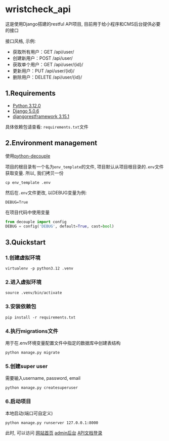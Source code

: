 # wristcheck_api

这是使用Django搭建的restful API项目, 目前用于给小程序和CMS后台提供必要的接口

接口风格, 示例:

- 获取所有用户：GET /api/user/
- 创建新用户：POST /api/user/
- 获取单个用户：GET /api/user/{id}/
- 更新用户：PUT /api/user/{id}/
- 删除用户：DELETE /api/user/{id}/

## 1.Requirements

- [Python 3.12.0](https://www.python.org/)
- [Django 5.0.6](https://www.djangoproject.com/)
- [djangorestframework 3.15.1](https://www.django-rest-framework.org/)

具体依赖包请查看: `requirements.txt`文件


## 2.Environment management

使用[python-decouple](https://github.com/HBNetwork/python-decouple)

项目的根目录有一个名为`env_template`的文件, 项目默认从项目根目录的`.env`文件获取变量. 
所以, 我们拷贝一份

```shell
cp env_template .env
```

然后在`.env`文件更改, 以DEBUG变量为例:

```
DEBUG=True
```

在项目代码中使用变量

```python
from decouple import config
DEBUG = config('DEBUG', default=True, cast=bool)
```

## 3.Quickstart

### 1.创建虚拟环境

```shell
virtualenv -p python3.12 .venv
```

### 2.进入虚拟环境

```shell
source .venv/bin/activate 
```

### 3.安装依赖包

```shell
pip install -r requirements.txt
```

### 4.执行migrations文件

用于在.env环境变量配置文件中指定的数据库中创建表结构

```shell
python manage.py migrate
```

### 5.创建super user

需要输入username, password, email

```shell
python manage.py createsuperuser
```

### 6.启动项目

本地启动(端口可自定义)

```shell
python manage.py runserver 127.0.0.1:8000
```

此时, 可以访问
[网站首页](http://127.0.0.1:8000/)
[admin后台](http://127.0.0.1:8000/admin)
[API文档登录](http://127.0.0.1:8000/drf-admin/)

